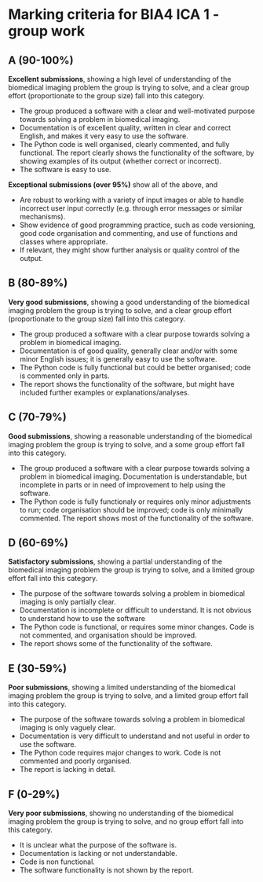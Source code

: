 # Marking criteria for BIA4 ICA 1 - group work

## A (90-100%) 

**Excellent submissions**, showing a high level of understanding of the biomedical imaging problem the group is trying to solve, and a clear group effort (proportionate to the group size) fall into this category.
- The group produced a software with a clear and well-motivated purpose towards solving a problem in biomedical imaging. 
- Documentation is of excellent quality, written in clear and correct English, and makes it very easy to use the software. 
- The Python code is well organised, clearly commented, and fully functional. The report clearly shows the functionality of the software, by showing examples of its output (whether correct or incorrect).
- The software is easy to use.

**Exceptional submissions (over 95%)** show all of the above, and

- Are robust to working with a variety of input images or able to handle incorrect user input correctly (e.g. through error messages or similar mechanisms). 
- Show evidence of good programming practice, such as code versioning, good code organisation and commenting, and use of functions and classes where appropriate.
- If relevant, they might show further analysis or quality control of the output.

## B (80-89%)

**Very good submissions**, showing a good understanding of the biomedical imaging problem the group is trying to solve, and a clear group effort (proportionate to the group size) fall into this category.

- The group produced a software with a clear purpose towards solving a problem in biomedical imaging. 
- Documentation is of good quality, generally clear and/or with some minor English issues; it is generally easy to use the software.
- The Python code is fully functional but could be better organised; code is commented only in parts. 
- The report shows the functionality of the software, but might have included further examples or explanations/analyses.

## C (70-79%)

**Good submissions**, showing a reasonable understanding of the biomedical imaging problem the group is trying to solve, and a some group effort fall into this category.

- The group produced a software with a clear purpose towards solving a problem in biomedical imaging. Documentation is understandable, but incomplete in parts or in need of improvement to help using the software.
- The Python code is fully functionaly or requires only minor adjustments to run; code organisation should be improved; code is only minimally commented. The report shows most of the functionality of the software.
  
## D (60-69%)

**Satisfactory submissions**, showing a partial understanding of the biomedical imaging problem the group is trying to solve, and a limited group effort fall into this category.

- The purpose of the software towards solving a problem in biomedical imaging is only partially clear.
- Documentation is incomplete or difficult to understand. It is not obvious to understand how to use the software
- The Python code is functional, or requires some minor changes. Code is not commented, and organisation should be improved.
- The report shows some of the functionality of the software.

## E (30-59%)

**Poor submissions**, showing a limited understanding of the biomedical imaging problem the group is trying to solve, and a limited group effort fall into this category.

- The purpose of the software towards solving a problem in biomedical imaging is only vaguely clear.
- Documentation is very difficult to understand and not useful in order to use the software.
- The Python code requires major changes to work. Code is not commented and poorly organised.
- The report is lacking in detail.
  
## F (0-29%)

**Very poor submissions**, showing no understanding of the biomedical imaging problem the group is trying to solve, and no group effort fall into this category.

- It is unclear what the purpose of the software is.
- Documentation is lacking or not understandable.
- Code is non functional.
- The software functionality is not shown by the report.